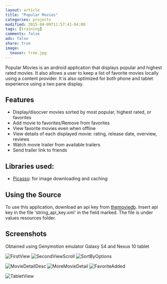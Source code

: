 ```yaml
---
layout: article
title: "Popular Movies"
categories: projects
modified: 2015-04-09T11:57:41-04:00
tags: [training]
comments: false
ads: false
share: true
image:
  teaser: tree.jpg
---
```


Popular Movies is an android application that displays popular and highest rated movies. It also allows a
user to keep a list of favorite movies locally using a content provider. It is also optimized for both phone and tablet experience using a two pane display.

Features
------------------
+ Display/disocver movies sorted by most popular, highest rated, or favorites
+ Add movie to favorites/Remove from favorites
+ View favorite movies even when offline
+ View details of each displayed movie: rating, release date, overview, reviews
+ Watch movie trailer from available trailers
+ Send trailer link to friends 

Libraries used:
---------------------
+ [Picasso](http://square.github.io/picasso/): for image downloading and caching 

Using the Source
------------------
To use this application, download an api key from [themoviedb](https://www.themoviedb.org/documentation/api).
Insert api key in the file 'string_api_key.xml' in the field marked. 
The file is under values resources folder. 

Screenshots
-------------------
Obtained using Genymotion emulator Galaxy S4 and Nexus 10 tablet

![FirstView](/images/popularmovies/MovieGridView.PNG)
![SecondViewScroll](/images/popularmovies/ScrollMovieGridView.PNG)
![SortByOptions](/images/popularmovies/SortByOptions.PNG)

![MovieDetailDesc](/images/popularmovies/MovieDetailDesc.PNG)
![MoreMovieDetail](/images/popularmovies/ViewMovieDetails.PNG)
![FavoriteAdded](/images/popularmovies/AddToFavorites.PNG)

![TabletView](/images/popularmovies/TabletView.PNG)

